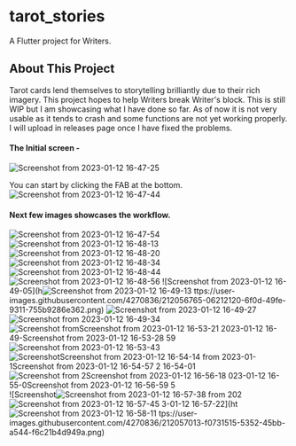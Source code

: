 # tarot_stories

A Flutter project for Writers.

## About This Project

Tarot cards lend themselves to storytelling brilliantly due to their rich imagery. This project hopes to help Writers break Writer's block. This is still WIP but I am showcasing what I have done so far. As of now it is not very usable as it tends to crash and some functions are not yet working properly. I will upload in releases page once I have fixed the problems.

#### The Initial screen - 
![Screenshot from 2023-01-12 16-47-25](https://user-images.githubusercontent.com/4270836/212056299-38f0c6a8-523d-461b-b332-5f3757c931b7.png)

You can start by clicking the FAB at the bottom.
![Screenshot from 2023-01-12 16-47-44](https://user-images.githubusercontent.com/4270836/212056530-6f85bf44-48af-4856-8409-81ea81ca1063.png)

#### Next few images showcases the workflow.

![Screenshot from 2023-01-12 16-47-54](https://user-images.githubusercontent.com/4270836/212056691-3efa8582-b748-4c9b-a6bf-fa05bed31b96.png)
![Screenshot from 2023-01-12 16-48-13](https://user-images.githubusercontent.com/4270836/212056708-9cb9b356-4c68-48ae-b504-a149156ccf00.png)
![Screenshot from 2023-01-12 16-48-20](https://user-images.githubusercontent.com/4270836/212056726-0b682ee6-df16-4fd3-b47e-88aa7a587452.png)
![Screenshot from 2023-01-12 16-48-34](https://user-images.githubusercontent.com/4270836/212056737-580e32c0-42cd-4351-8621-f2e8b2f84cc4.png)
![Screenshot from 2023-01-12 16-48-44](https://user-images.githubusercontent.com/4270836/212056748-fd6036c9-26d8-4170-87bb-42cc7f1a490e.png)
![Screenshot from 2023-01-12 16-48-56](https://user-images.githubusercontent.com/4270836/212056761-86ffa72a-bbb8-4e93-a85c-678926741e9b.png)
![Screenshot from 2023-01-12 16-49-05](h![Screenshot from 2023-01-12 16-49-13](https://user-images.githubusercontent.com/4270836/212056777-dd672cc9-256b-4a81-ae00-e0272ce27219.png)
ttps://user-images.githubusercontent.com/4270836/212056765-06212120-6f0d-49fe-9311-755b9286e362.png)
![Screenshot from 2023-01-12 16-49-27](https://user-images.githubusercontent.com/4270836/212056801-6fcc4b6c-c384-4eca-a7b9-12d738197e8b.png)
![Screenshot from 2023-01-12 16-49-34](https://user-images.githubusercontent.com/4270836/212056809-02f12e83-f0f1-42a8-a86b-e6e50137e81d.png)
![Screenshot from![Screenshot from 2023-01-12 16-53-21](https://user-images.githubusercontent.com/4270836/212056829-ee878cf4-0456-4dca-991b-c5061ae0e2dd.png)
 2023-01-12 16-49-![Screenshot from 2023-01-12 16-53-28](https://user-images.githubusercontent.com/4270836/212056837-6a900e5b-3566-4beb-ad79-27dc89782899.png)
59](https://user-images.githubusercontent.com/4270836/212056820-943b8221-b050-41c3-9aaf-628e3dc1ab3a.png)
![Screenshot from 2023-01-12 16-53-43](https://user-images.githubusercontent.com/4270836/212056866-8c712ebc-4e34-4c8f-b1a2-253878256c84.png)
![Screenshot![Screenshot from 2023-01-12 16-54-14](https://user-images.githubusercontent.com/4270836/212056921-9c225ac5-eb52-49ca-b129-ac7498a2fd11.png)
 from 2023-01-1![Screenshot from 2023-01-12 16-54-57](https://user-images.githubusercontent.com/4270836/212056941-d0e879d9-ae85-4561-b813-77e79d06c0ab.png)
2 16-54-01](https://user-images.githubusercontent.com/4270836/212056900-a9ec1682-ce93-4928-89be-1d4f3ddbadd7.png)
![Screenshot from 2![Screenshot from 2023-01-12 16-56-18](https://user-images.githubusercontent.com/4270836/212056979-84f32d9b-7078-4462-a893-94511571b4eb.png)
023-01-12 16-55-0![Screenshot from 2023-01-12 16-56-59](https://user-images.githubusercontent.com/4270836/212056992-3272f426-cffa-4eff-9db5-228b84c9200a.png)
5](https://user-images.githubusercontent.com/4270836/212056960-f628b2de-4131-44e0-b0f4-6da0199ba6c6.png)
![Screenshot![Screenshot from 2023-01-12 16-57-38](https://user-images.githubusercontent.com/4270836/212057033-313f36a9-aa84-439a-b9d2-ffbaad9ecd22.png)
 from 202![Screenshot from 2023-01-12 16-57-45](https://user-images.githubusercontent.com/4270836/212057059-d9f70f7d-5856-4453-bec5-4c0a799458c7.png)
3-01-12 16-57-22](ht![Screenshot from 2023-01-12 16-58-11](https://user-images.githubusercontent.com/4270836/212057075-9915a0e9-18eb-4f7f-9477-2e5f10188e7e.png)
tps://user-images.githubusercontent.com/4270836/212057013-f0731515-5352-45bb-a544-f6c21b4d949a.png)
